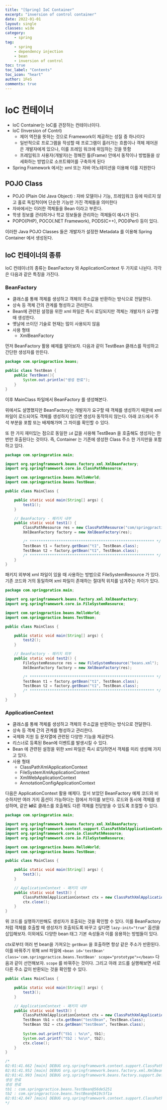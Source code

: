 ```yaml
---
title: "[Spring] IoC Container"
excerpt: "inversion of control container"
date: 2022-01-01
layout: single
classes: wide
category:
    - spring
tag:
    - spring
    - dependency injection
    - bean
    - inversion of control
toc: true
toc_label: "Contents"
toc_icon: "heart"
author: 1FeS
comments: true
---
```


# IoC 컨테이너

- IoC Container는 IoC를 관장하는 컨테이너이다.
- IoC (Inversion of Contrl)
	- 제어 역전을 뜻하는 것으로 Framework이 제공하는 성질 중 하나이다
	- 일반적으로 프로그램을 작성할 때 프로그램이 흘러가는 흐름이나 객체 제어권은 개발자에게 있으나, 이를 프레임 워크에 위임하는 것을 뜻함
	- 프레임워크 사용자(개발자)는 정해진 틀(Frame) 안에서 동작이나 방법들을 상세화하는 방법으로 소프트웨어를 구축하게 된다
- Spring Framework 에서는 xml 또는 자바 어노테이션을 이용해 이를 지원한다


## POJO Class

- POJO (Plain Old Java Object) : 자바 모델이나 기능, 프레임워크 등에 따르지 않고 홀로 독립적이며 단순한 기능만 가진 객체들을 의미한다
- 자바에서는 이러한 객체들을 Bean 이라고 부른다.
- 학생 정보를 관리하거나 학교 정보들을 관리하는 객체들이 예시가 된다.
- POPO(PHP), POCO(.NET Framework), PODS(C++), POD(Perl) 등이 있다.

이러한 Java POJO Classes 들은 개발자가 설정한 Metadata 를 이용해 Spring Container 에서 생성된다.

## IoC 컨테이너의 종류

IoC 컨테이너의 종류는 BeanFactory 와 ApplicationContext 두 가지로 나뉜다. 각각은 다음과 같은 특징을 가진다.

### BeanFactory

- 클래스를 통해 객체를 생성하고 객체의 주소값을 반환하는 방식으로 전달한다.
- 상속 등 객체 간의 관계를 형성하고 관리한다.
- Bean에 관련된 설정을 위한 xml 파일은 즉시 로딩되지만 객체는 개발자가 요구할 때 생성한다.
- 옛날에 쓰이던 기술로 현재는 많이 사용되지 않음
- 사용 형태
	- XmlBeanFactory

먼저 BeanFactory 활용 예제를 알아보자. 다음과 같이 TestBean 클래스를 작성하고 간단한 생성자를 만든다.

```java
package com.springpractice.beans;

public class TestBean {
	public TestBean(){
		System.out.println("생성 완료");
	}
}
```

이후 MainClass 파일에서 BeanFactory 를 생성해본다. 

위에서도 설명했지만 BeanFactory는 개발자가 요구할 때 객체를 생성하기 때문에 xml 파일이 로드되어도 객체를 생성하지 않으면 생성자 동작하지 않는다. 아래 코드에서 주석 부분을 포함 또는 배제해가며 그 차이를 확인할 수 있다.

또 한 가지 재미있는 점으로 동일한 `id` 값을 사용해 TestBean 을 호출해도 생성자는 한 번만 호출된다는 것이다. 즉, Container 는 기존에 생성한 Class 주소 한 가지만을 포함하고 있다.

```java
package com.springpratice.main;

import org.springframework.beans.factory.xml.XmlBeanFactory;
import org.springframework.core.io.ClassPathResource;

import com.springpractice.beans.HelloWorld;
import com.springpractice.beans.TestBean;

public class MainClass {

	public static void main(String[] args) {
		test1();
	}

	// BeanFactory - 패키지 내부
	public static void test1() {
		ClassPathResource res = new ClassPathResource("com/springpractice/config/beans.xml");
		XmlBeanFactory factory = new XmlBeanFactory(res);

		/* ******************************************************** */
		TestBean t1 = factory.getBean("t1", TestBean.class);
		TestBean t2 = factory.getBean("t1", TestBean.class);
		/* ******************************************************** */
	}
}
```

패키지 외부에 xml 파일이 있을 때 사용하는 방법으로 FileSystemResource 가 있다. 기존 코드와 거의 동일하며 xml 파일이 존재하는 절대적 위치를 넘겨주는 차이가 있다.

```java
package com.springpratice.main;

import org.springframework.beans.factory.xml.XmlBeanFactory;
import org.springframework.core.io.FileSystemResource;

import com.springpractice.beans.HelloWorld;
import com.springpractice.beans.TestBean;

public class MainClass {

	public static void main(String[] args) {
		test2();
	}

	// BeanFactory - 패키지 외부
	public static void test2() {
		FileSystemResource res = new FileSystemResource("beans.xml");
		XmlBeanFactory factory = new XmlBeanFactory(res);

		/* ******************************************************** */
		TestBean t1 = factory.getBean("t1", TestBean.class);
		TestBean t2 = factory.getBean("t1", TestBean.class);
		/* ******************************************************** */
	}
}
```

### ApplicationContext

- 클래스를 통해 객체를 생성하고 객체의 주소값을 반환하는 방식으로 전달한다.
- 상속 등 객체 간의 관계를 형성하고 관리한다.
- 국제화 지원 등 문자열에 관련된 다양한 기능을 제공한다.
- 리스너로 등록된 Bean에 이벤트를 발생시킬 수 있다.
- Bean 에 관련된 설정을 위한 xml 파일은 즉시 로딩하면서 객체를 미리 생성해 가지고 있다.
- 사용 형태
	- ClassPathXmlApplicationContext
	- FileSystemXmlApplicationContext
	- XmlWebApplicationContext
	- AnnotationConfigApplicationContext

다음은 ApplicationContext 활용 예제다. 앞서 보았던 BeanFactory 예제 코드와 비슷하지만 여러 가지 옵션이 가능하다는 점에서 차이를 보인다. 로드와 동시에 객체를 생성하며, 같은 **id**로 클래스를 호출해도 다른 객체를 전닫받을 수 있도록 조절할 수 있다. 

```java
package com.springpratice.main;

import org.springframework.beans.factory.xml.XmlBeanFactory;
import org.springframework.context.support.ClassPathXmlApplicationContext;
import org.springframework.core.io.ClassPathResource;
import org.springframework.core.io.FileSystemResource;

import com.springpractice.beans.HelloWorld;
import com.springpractice.beans.TestBean;

public class MainClass {

	public static void main(String[] args) {
		test3();
	}

	// ApplicationContext - 패키지 내부
	public static void test3() {
		ClassPathXmlApplicationContext ctx = new ClassPathXmlApplicationContext("com/springpractice/config/beans.xml");
		ctx.close();
	}
}
```

위 코드를 실행하기만해도 생성자가 호출되는 것을 확인할 수 있다. 이를 BeanFactory 처럼 객체를 호출할 때 생성자가 호출되도록 바꾸고 싶다면 `lazy-init="true"` 옵션을 삽입해보자. 이외에도 다양한 bean 태그 기본 속성들과 이를 응용하는 방법들이 있다. 

ctx로부터 여러 번 bean을 가져오는 `getBean` 을 호출하면 항상 같은 주소가 반환된다. 이를 바꿔주기 위해 xml 파일에 `<bean id='testBean' class='com.springpractice.beans.TestBean' scope="prototype"></bean>` 다음과 같이 선언해보자. `scope` 를 바꿔주는 것이다. 그리고 아래 코드를 실행해보면 서로 다른 주소 값이 반환되는 것을 확인할 수 있다.

```java
public class MainClass {

	public static void main(String[] args) {
		test3();
	}

	// ApplicationContext - 패키지 내부
	public static void test3() {
		ClassPathXmlApplicationContext ctx = new ClassPathXmlApplicationContext("com/springpractice/config/beans.xml");
		TestBean tb1 = ctx.getBean("testBean", TestBean.class);
		TestBean tb2 = ctx.getBean("testBean", TestBean.class);
		
		System.out.printf("tb1 : %s\n", tb1);
		System.out.printf("tb2 : %s\n", tb2);
		ctx.close();
	}
}

/*
02:01:41.662 [main] DEBUG org.springframework.context.support.ClassPathXmlApplicationContext - Refreshing org.springframework.context.support.ClassPathXmlApplicationContext@f5f2bb7
02:01:41.952 [main] DEBUG org.springframework.beans.factory.xml.XmlBeanDefinitionReader - Loaded 2 bean definitions from class path resource [com/springpractice/config/beans.xml]
02:01:41.993 [main] DEBUG org.springframework.beans.factory.support.DefaultListableBeanFactory - Creating shared instance of singleton bean 'com.springpractice.beans.TestBean#0'
생성 완료
생성 완료
tb1 : com.springpractice.beans.TestBean@56de5251
tb2 : com.springpractice.beans.TestBean@419c5f1a
02:01:42.047 [main] DEBUG org.springframework.context.support.ClassPathXmlApplicationContext - Closing org.springframework.context.support.ClassPathXmlApplicationContext@f5f2bb7, started on Tue Jan 04 02:01:41 KST 2022
*/
```